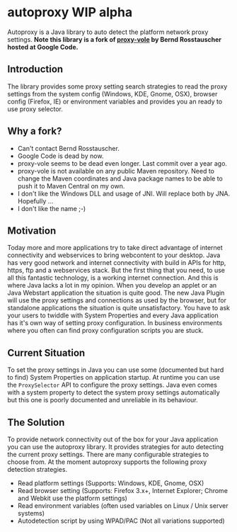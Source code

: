 autoproxy WIP alpha
=========

Autoproxy is a Java library to auto detect the platform network proxy settings. 
**Note this library is a fork of [proxy-vole](https://code.google.com/p/proxy-vole/) by Bernd Rosstauscher hosted at Google Code.**

Introduction
------------

The library provides some proxy setting search strategies to read the proxy settings from the system config 
(Windows, KDE, Gnome, OSX), browser config (Firefox, IE) or environment variables and provides you an ready to use proxy selector.

Why a fork?
-----------
* Can't contact Bernd Rosstauscher.
* Google Code is dead by now.
* proxy-vole seems to be dead even longer. Last commit over a year ago.
* proxy-vole is not available on any public Maven repository. Need to change the Maven coordinates and Java package names 
  to be able to push it to Maven Central on my own.
* I don't like the Windows DLL and usage of JNI. Will replace both by JNA. Hopefully ...
* I don't like the name ;-)

Motivation
----------

Today more and more applications try to take direct advantage of internet connectivity and webservices to bring webcontent
to your desktop. Java has very good network and internet connectivity with build in APIs for http, https, ftp and a webservices stack.
But the first thing that you need, to use all this fantastic technology, is a working internet connection. And this is where Java
lacks a lot in my opinion. When you develop an applet or an Java Webstart application the situation is quite good. The new Java 
Plugin will use the proxy settings and connections as used by the browser, but for standalone applications the situation is 
quite unsatisfactory. You have to ask your users to twiddle with System Properties and every Java application has 
it's own way of setting proxy configuration. In business environments where you often can find proxy configuration scripts you are stuck.

Current Situation
-----------------

To set the proxy settings in Java you can use some (documented but hard to find) System Properties on application startup. 
At runtime you can use the `ProxySelector` API to configure the proxy settings. Java even comes with a system property to 
detect the system proxy settings automatically but this one is poorly documented and unreliable in its behaviour.

The Solution
------------

To provide network connectivity out of the box for your Java application you can use the autoproxy library. It provides strategies 
for auto detecting the current proxy settings. There are many configurable strategies to choose from. At the moment autoproxy 
supports the following proxy detection strategies.

* Read platform settings (Supports: Windows, KDE, Gnome, OSX)
* Read browser setting (Supports: Firefox 3.x+, Internet Explorer; Chrome and Webkit use the platform settings)
* Read environment variables (often used variables on Linux / Unix server systems)
* Autodetection script by using WPAD/PAC (Not all variations supported)

